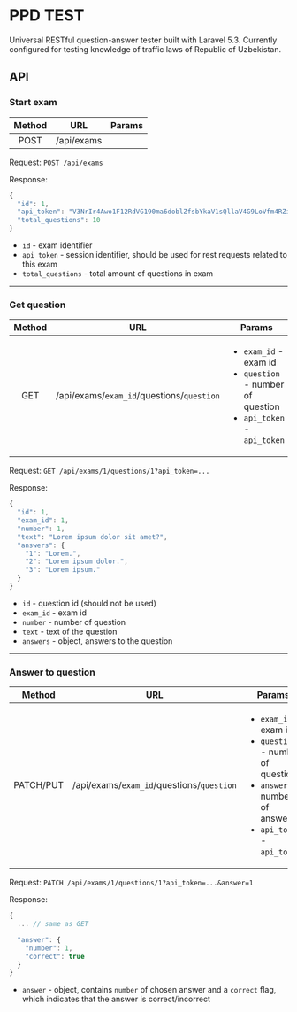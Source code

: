 # PPD TEST

Universal RESTful question-answer tester built with Laravel 5.3. Currently configured for testing knowledge of traffic laws of Republic of Uzbekistan.

## API

### Start exam

| Method  | URL  | Params  |
|:-:|:-:|---|
| POST  | /api/exams  |   |

Request: `POST /api/exams`

Response:
```js
{
  "id": 1,
  "api_token": "V3NrIr4Awo1F12RdVG190ma6doblZfsbYkaV1sQllaV4G9LoVfm4RZiLK74b",
  "total_questions": 10
}
```
* `id` - exam identifier
* `api_token` - session identifier, should be used for rest requests related to this exam
* `total_questions` - total amount of questions in exam

___

### Get question

| Method  | URL  | Params  |
|:-:|:-:|---|
| GET  | /api/exams/`exam_id`/questions/`question`  | <ul><li>`exam_id` - exam id</li><li>`question` - number of question</li><li>`api_token` - `api_token` |

Request: `GET /api/exams/1/questions/1?api_token=...`

Response:
```js
{
  "id": 1,
  "exam_id": 1,
  "number": 1,
  "text": "Lorem ipsum dolor sit amet?",
  "answers": {
    "1": "Lorem.",
    "2": "Lorem ipsum dolor.",
    "3": "Lorem ipsum."
  }
}
```
* `id` - question id (should not be used)
* `exam_id` - exam id
* `number` - number of question
* `text` - text of the question
* `answers` - object, answers to the question

___

### Answer to question

| Method  | URL  | Params  |
|:-:|:-:|---|
| PATCH/PUT  | /api/exams/`exam_id`/questions/`question`  | <ul><li>`exam_id` - exam id</li><li>`question` - number of question</li><li>`answer` - number of answer</li><li>`api_token` - `api_token`</li> |

Request: `PATCH /api/exams/1/questions/1?api_token=...&answer=1`

Response:
```js
{
  ... // same as GET

  "answer": {
    "number": 1,
    "correct": true
  }
}
```
* `answer` - object, contains `number` of chosen answer and a `correct` flag, which indicates that the answer is correct/incorrect
